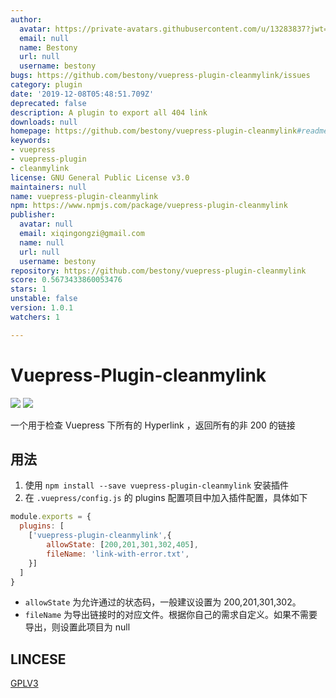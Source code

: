 ```yaml
---
author:
  avatar: https://private-avatars.githubusercontent.com/u/13283837?jwt=eyJhbGciOiJIUzI1NiIsInR5cCI6IkpXVCJ9.eyJpc3MiOiJnaXRodWIuY29tIiwiYXVkIjoicmF3LmdpdGh1YnVzZXJjb250ZW50LmNvbSIsImtleSI6ImtleTEiLCJleHAiOjE3MzQ2NzE3NjAsIm5iZiI6MTczNDY3MDU2MCwicGF0aCI6Ii91LzEzMjgzODM3In0.KfZetIHzuw5Gn6g5igfUrNxpnlpX6WGJlNjyZDcPgGw&v=4
  email: null
  name: Bestony
  url: null
  username: bestony
bugs: https://github.com/bestony/vuepress-plugin-cleanmylink/issues
category: plugin
date: '2019-12-08T05:48:51.709Z'
deprecated: false
description: A plugin to export all 404 link
downloads: null
homepage: https://github.com/bestony/vuepress-plugin-cleanmylink#readme
keywords:
- vuepress
- vuepress-plugin
- cleanmylink
license: GNU General Public License v3.0
maintainers: null
name: vuepress-plugin-cleanmylink
npm: https://www.npmjs.com/package/vuepress-plugin-cleanmylink
publisher:
  avatar: null
  email: xiqingongzi@gmail.com
  name: null
  url: null
  username: bestony
repository: https://github.com/bestony/vuepress-plugin-cleanmylink
score: 0.5673433860053476
stars: 1
unstable: false
version: 1.0.1
watchers: 1

---
```


# Vuepress-Plugin-cleanmylink
![](https://github.com/bestony/vuepress-plugin-cleanmylink/workflows/Node%20CI/badge.svg) ![](https://github.com/bestony/vuepress-plugin-cleanmylink/workflows/Node.js%20Package/badge.svg)

一个用于检查 Vuepress 下所有的 Hyperlink ，返回所有的非 200 的链接

## 用法

1. 使用 `npm install --save vuepress-plugin-cleanmylink` 安装插件
2. 在 `.vuepress/config.js` 的 plugins 配置项目中加入插件配置，具体如下

```javascript
module.exports = {
  plugins: [
    ['vuepress-plugin-cleanmylink',{
    	allowState: [200,201,301,302,405],
    	fileName: 'link-with-error.txt',
    }]
  ]
}
```

- `allowState` 为允许通过的状态码，一般建议设置为 200,201,301,302。
- `fileName` 为导出链接时的对应文件。根据你自己的需求自定义。如果不需要导出，则设置此项目为 null

## LINCESE

[GPLV3](LICENSE)